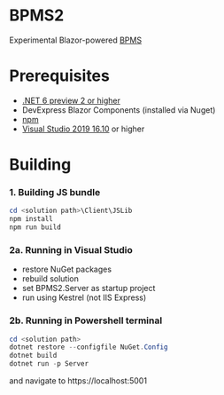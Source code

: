 # BPMS2
Experimental Blazor-powered [BPMS](https://www.interfacing.com/Rapid-Application-Development-Tools)

# Prerequisites
* [.NET 6 preview 2 or higher](https://dotnet.microsoft.com/download/dotnet/6.0)
* DevExpress Blazor Components (installed via Nuget)
* [npm](https://www.npmjs.com/get-npm)
* [Visual Studio 2019 16.10](https://visualstudio.microsoft.com/vs/preview/) or higher

# Building
### 1. Building JS bundle
```PowerShell
cd <solution path>\Client\JSLib
npm install
npm run build
```
### 2a. Running in Visual Studio
* restore NuGet packages
* rebuild solution
* set BPMS2.Server as startup project
* run using Kestrel (not IIS Express)

### 2b. Running in Powershell terminal
```PowerShell
cd <solution path>
dotnet restore --configfile NuGet.Config
dotnet build
dotnet run -p Server
```
and navigate to https://localhost:5001
